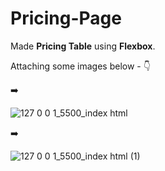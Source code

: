 # Pricing-Page

<p>
  Made <strong>Pricing Table</strong> using <strong>Flexbox</strong>.

  Attaching some images below - 👇
</p>
➡️

![127 0 0 1_5500_index html](https://github.com/tejalbangali/Pricing-Page/assets/63381263/9d978a52-d2a5-4e33-a029-a7447b7b8e5d)

➡️

![127 0 0 1_5500_index html (1)](https://github.com/tejalbangali/Pricing-Page/assets/63381263/e5163d4b-ebd7-4584-adde-68868359e708)
